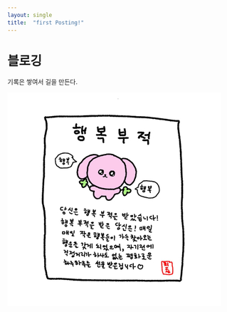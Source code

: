 ```yaml
---
layout: single
title:  "first Posting!"
---
```


# 블로깅
기록은 쌓여서 길을 만든다.

![a45338f64f3991e0dfaae90229f86393d16e4739](../images/2023-10-22-first/a45338f64f3991e0dfaae90229f86393d16e4739-1697949839369-3.jpg)
